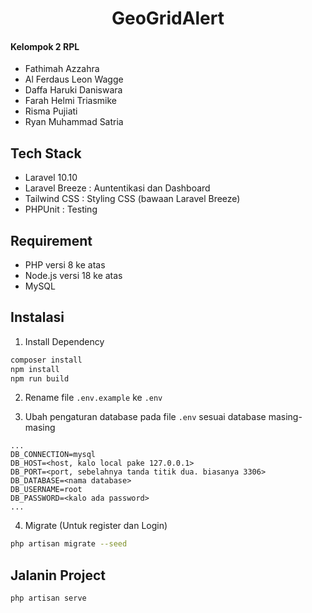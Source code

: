 <h1 align="center">GeoGridAlert</h1>

#### Kelompok 2 RPL
- Fathimah Azzahra
- Al Ferdaus Leon Wagge
- Daffa Haruki Daniswara
- Farah Helmi Triasmike
- Risma Pujiati
- Ryan Muhammad Satria

## Tech Stack
- Laravel 10.10
- Laravel Breeze : Auntentikasi dan Dashboard
- Tailwind CSS : Styling CSS (bawaan Laravel Breeze)
- PHPUnit : Testing

## Requirement
- PHP versi 8 ke atas
- Node.js versi 18 ke atas
- MySQL

## Instalasi
1. Install Dependency
```sh
composer install
npm install
npm run build
```
2. Rename file `.env.example` ke `.env`

3. Ubah pengaturan database pada file `.env` sesuai database masing-masing

```
...
DB_CONNECTION=mysql
DB_HOST=<host, kalo local pake 127.0.0.1>
DB_PORT=<port, sebelahnya tanda titik dua. biasanya 3306>
DB_DATABASE=<nama database>
DB_USERNAME=root
DB_PASSWORD=<kalo ada password>
...
```

4. Migrate (Untuk register dan Login)
```sh
php artisan migrate --seed
```

## Jalanin Project
```sh
php artisan serve
```

